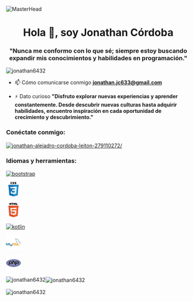 ![MasterHead](https://thumbs.dreamstime.com/z/cogs-gears-industrial-global-business-background-integraci%C3%B3n-en-segundo-plano-ilustraci%C3%B3n-de-portada-banner-tecnolog%C3%ADa-binaria-180798145.jpg?w=992)
<h1 align="center">Hola 👋, soy Jonathan Córdoba</h1>
<h3 align="center">"Nunca me conformo con lo que sé; siempre estoy buscando expandir mis conocimientos y habilidades en programación."</h3>

<p align="left"> <img src="https://komarev.com/ghpvc/?username=jonathan6432&label=Profile%20views&color=0e75b6&style=flat" alt="jonathan6432"> </p> 

- 📫 Cómo comunicarse conmigo **jonathan.jc633@gmail.com**

- ⚡ Dato curioso **"Disfruto explorar nuevas experiencias y aprender constantemente. Desde descubrir nuevas culturas hasta adquirir habilidades, encuentro inspiración en cada oportunidad de crecimiento y descubrimiento."**

<h3 align="left">Conéctate conmigo:</h3>
<p align="left"> <a href="https://linkedin.com/in/jonathan-alejadro-cordoba-leiton-279110272/" target="blank"><img align="center" src="https://raw.githubusercontent.com/rahuldkjain/github-profile-readme-generator/master/src/images/icons/Social/linked-in-alt.svg" alt="jonathan-alejadro-cordoba-leiton-279110272/" height="30" width="40"></a> </p>

<h3 align ="left"> Idiomas y herramientas:</h3>
<p align="left"> <a href="https://getbootstrap.com" target="_blank" rel="noreferrer"> <img src="https://raw.githubusercontent.com/devicons/devicon /master/icons/bootstrap/bootstrap-plain-wordmark.svg" alt="bootstrap" width="30" height="40"> </a> 
  
<a href="https://www.w3schools.com /css/" target="_blank" rel="noreferrer"> <img src="https://raw.githubusercontent.com/devicons/devicon/master/icons/css3/css3-original-wordmark.svg" alt="css3" width="40" height="40"> </a> 

<a href="https://www.w3.org/html/" target="_blank" rel="noreferrer"> <img src="https://raw.githubusercontent.com/devicons/devicon/master/icons/html5/html5-original-wordmark.svg" alt="html5" width="40" height="40"> </a> 

<a href="https://kotlinlang .org" target="_blank" rel="noreferrer"> <img src="https://www.vectorlogo.zone/logos/kotlinlang/kotlinlang-icon.svg" alt="kotlin" width="40" height="40"> </a> 

<a href="https://www.mysql.com/" target="_blank" rel="noreferrer"> <img src="https://raw.githubusercontent.com/devicons/devicon/master/icons/mysql/mysql-original-wordmark.svg" alt="mysql" width="40" height="40"> </a> 

<a href="https://www.php.net" target="_blank" rel="noreferrer"> <img src="https://raw.githubusercontent.com/devicons/devicon/master/icons/php/php-original.svg" alt="php" width="40" height="40"> </a> </p>

<p><img align="left" src="https://github-readme-stats.vercel.app/api/top-langs?username=jonathan6432&show_icons=true&locale=en&layout=compact" alt="jonathan6432"></p>

<p> <img align="center" src="https://github-readme-stats.vercel.app/api?username=jonathan6432&show_icons=true&locale=en" alt="jonathan6432"></p>

<p><img align="center" src="https://github-readme-streak-stats.herokuapp.com/?user=jonathan6432&show" alt="jonathan6432"></p>
